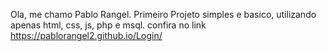 Ola, me chamo Pablo Rangel.
Primeiro Projeto simples e basico, utilizando apenas html, css, js, php e msql.
confira no link https://pablorangel2.github.io/Login/
